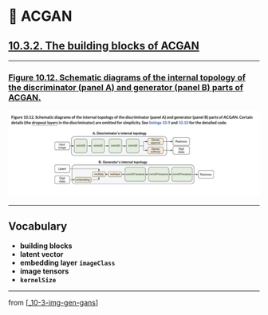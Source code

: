 # 🦋 ACGAN

## [**10.3.2.** The building blocks of ACGAN](https://livebook.manning.com/book/deep-learning-with-javascript/chapter-10/147)

---

### [**Figure 10.12.** Schematic diagrams of the internal topology of the discriminator (panel A) and generator (panel B) parts of ACGAN.](https://livebook.manning.com/book/deep-learning-with-javascript/chapter-10/ch10fig12)

<img src="../../../assets/figures/Figure_10-12.png">

---

## **Vocabulary**

- <b>building blocks</b>
- <b>latent vector</b>
- <b>embedding layer</b>
  <b>`imageClass`</b>
- <b>image tensors</b>
- <b>`kernelSize`</b>

<link rel="stylesheet" type="text/css" media="all" href="../../../assets/css/custom.css" />

---

from [[_10-3-img-gen-gans]]

[//begin]: # "Autogenerated link references for markdown compatibility"
[_10-3-img-gen-gans]: _10-3-img-gen-gans.md "🦋 Img Gen GANs"
[//end]: # "Autogenerated link references"
